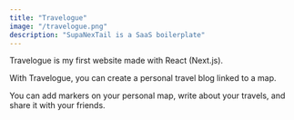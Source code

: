 ```yaml
---
title: "Travelogue"
image: "/travelogue.png"
description: "SupaNexTail is a SaaS boilerplate"
---
```


Travelogue is my first website made with React (Next.js).

With Travelogue, you can create a personal travel blog linked to a map.

You can add markers on your personal map, write about your travels, and share it with your friends.
